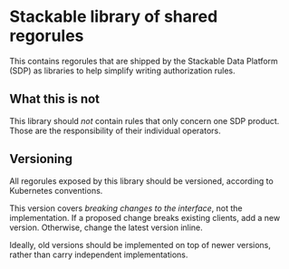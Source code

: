 # Stackable library of shared regorules

This contains regorules that are shipped by the Stackable Data Platform (SDP) as libraries to help simplify writing authorization rules.

## What this is not

This library should *not* contain rules that only concern one SDP product. Those are the responsibility of their individual operators.

## Versioning

All regorules exposed by this library should be versioned, according to Kubernetes conventions.

This version covers _breaking changes to the interface_, not the implementation. If a proposed change breaks existing clients,
add a new version. Otherwise, change the latest version inline.

Ideally, old versions should be implemented on top of newer versions, rather than carry independent implementations.
